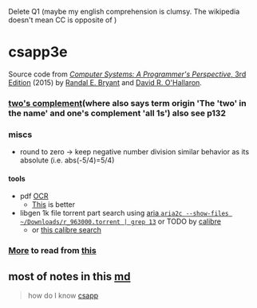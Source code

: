 Delete Q1 (maybe my english comprehension is clumsy. The wikipedia doesn't mean CC is opposite of )
# csapp3e
Source code from [*Computer Systems: A Programmer's Perspective*, 3rd Edition](http://csapp.cs.cmu.edu/3e/home.html) (2015) by [Randal E. Bryant](http://www.cs.cmu.edu/~bryant) and [David R. O'Hallaron](http://www.cs.cmu.edu/~droh).
###  [two's complement](https://en.wikipedia.org/wiki/Two%27s_complement#Theory)(where also says term origin 'The 'two' in the name' and one's complement 'all 1s') also see p132
### miscs
- round to zero -> keep negative number division similar behavior as its absolute (i.e. abs(-5/4)=5/4)
#### tools
- pdf [OCR](https://tools.pdf24.org/en/ocr-pdf)
  - [This](https://avepdf.com/pdf-ocr) is better
- libgen 1k file torrent part search using [aria `aria2c --show-files ~/Downloads/r_963000.torrent | grep 13`](https://github.com/aria2/aria2/issues/843) or TODO by [calibre](https://www.reddit.com/r/libgen/comments/lxt7gu/ive_got_1000_books_now_what/)
  - or [this calibre search](https://www.reddit.com/r/Piracy/comments/wq03z7/a_calibre_plugin_that_allows_you_to_search_for/)
### [More](https://teachyourselfcs.com/) to read from [this](https://news.ycombinator.com/item?id=22286340)
## most of notes in this [md](./asm/README.md)
> how do I know [csapp](https://www.zhihu.com/question/19627054?utm_id=0)